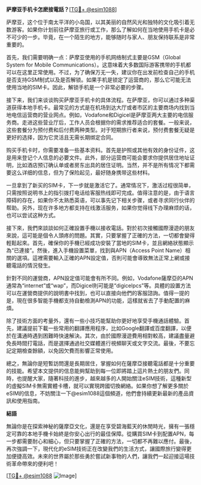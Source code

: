 **萨摩亚手机卡怎麽接電話？**[[TG💪+ @esim1088](https://t.me/s/esim1088)]

萨摩亚，这个位于南太平洋的小岛国，以其美丽的自然风光和独特的文化吸引着无数游客。如果你计划前往萨摩亚旅行或工作，那么了解如何在当地使用手机卡是必不可少的一步。毕竟，在一个陌生的地方，能够随时与家人、朋友保持联系是非常重要的。

首先，我们需要明确一点：萨摩亚使用的手机网络制式主要是GSM（Global System for Mobile Communications）。这意味着大多数国际游客携带的手机都可以在这里正常使用。不过，为了确保万无一失，建议你在出发前检查自己的手机是否支持GSM制式以及是否解锁。如果手机是锁定了运营商的，那么它可能无法使用当地的SIM卡。因此，解锁手机是一个非常必要的步骤。

接下来，我们来谈谈购买萨摩亚手机卡的具体流程。在萨摩亚，你可以通过多种渠道获得本地手机卡。最常见的方式是在机场到达大厅或者市区的主要商场内找到当地电信运营商的营业网点。例如，Vodafone和Digicel是萨摩亚两大主要的电信服务商。走进这些营业厅后，工作人员会根据你的需求推荐适合的套餐。一般来说，这些套餐分为预付费和后付费两种类型。对于短期旅行者来说，预付费套餐无疑是更好的选择，因为它灵活且无需长期绑定合同。

购买手机卡时，你需要准备一些基本资料。首先是护照或其他有效的身份证件，这是用来登记个人信息的必要文件。此外，部分运营商可能会要求你提供居住地址证明，比如酒店预订确认单或者房东出具的居住证明。当然，并不是所有情况下都需要这么详细的信息，但为了保险起见，最好随身携带这些材料。

一旦拿到了新买的SIM卡，下一步就是激活它了。通常情况下，激活过程很简单，只需按照说明书上的指引拨打电话给客服热线即可完成。值得注意的是，由于语言障碍的存在，如果你不太熟悉英语，可以事先记下相关步骤，或者寻求同行伙伴的帮助。另外，现在许多地方都支持在线激活服务，如果你觉得线下办理麻烦的话，也可以尝试这种方式。

接下來，我們來談談如何正確設置手機以接收電話。對於初次接觸國際漫遊的朋友來說，這可能是個令人頭疼的問題。其實，只要掌握了正確的方法，一切都會變得輕鬆起來。首先，確保你的手機已經成功安裝了當地的SIM卡，並且網絡狀態顯示為“已連接”。然後，進入手機設置菜單，找到與APN（Access Point Name）相關的選項。這裡需要輸入正確的APN設定值，否則可能會導致無法正常上網或接聽電話的情況發生。

針對不同的運營商，APN設定值可能會有所不同。例如，Vodafone薩摩亞的APN通常為“internet”或“wap”，而Digicel則可能是“digicelpcs”等。具體的設置方法可以在運營商提供的說明書中找到，也可以直接向他們的客服諮詢。值得一提的是，現在很多智能手機都支持自動檢測APN的功能，這樣就省去了手動配置的麻煩。

除了技術方面的考量外，還有一些小技巧能幫助你更好地享受手機通話體驗。首先，建議提前下載一些常用的翻譯應用程序，比如Google翻譯或百度翻譯，以便於在溝通時遇到困難時快速解決。其次，由於國際漫遊費用相對較高，建議盡量避免長時間打電話，而是選擇通過社交媒體進行視頻聊天或文字交流。最後，不要忘記定期檢查餘額，以免因欠費而影響正常使用。

總之，無論你是短暫訪問還是長期居住，掌握如何在薩摩亞接聽電話都是十分重要的技能。希望本文提供的信息能夠幫助到每一位即將踏上這片熱土的朋友們。同時，也提醒大家，隨著科技的進步，越來越多的人開始關注eSIM技術，這種新型的虛擬SIM卡無需實體卡槽，就可以實現跨國切換網絡。如果你想了解更多關於eSIM的信息，不妨關注一下@esim1088這個頻道，他們會持續更新最新的產品資訊和使用指南。

**結語**

無論你是在探索神秘的薩摩亞文化，還是在享受碧海藍天的休閒時光，擁有一張穩定可靠的本地手機卡始終是你安心出行的最佳保障。從購買SIM卡到配置APN，每一步都需要耐心和細心，但只要掌握了正確的方法，一切都不再難以應付。最後，再次強調一下，現代化的eSIM技術正在改變我們的生活方式，讓國際旅行變得更加便捷高效。未來的世界屬於那些勇於嘗試新事物的人們，讓我們一起迎接這場技術革命帶來的便利吧！

[[TG💪+ @esim1088](https://t.me/s/esim1088) ![Image](https://i.postimg.cc/4NQfJmqS/Snipaste-2025-05-13-00-14-12.png)]